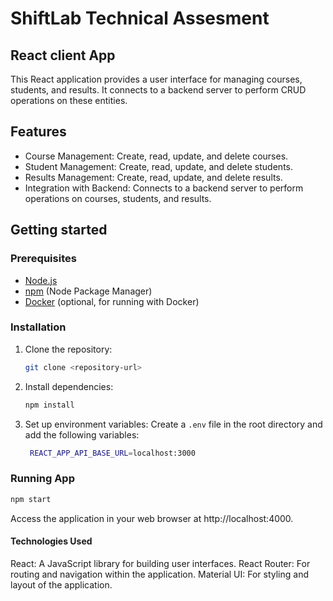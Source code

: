 # ShiftLab Technical Assesment

## React client App

This React application provides a user interface for managing courses, students, and results. It connects to a backend server to perform CRUD operations on these entities.

## Features

- Course Management: Create, read, update, and delete courses.
- Student Management: Create, read, update, and delete students.
- Results Management: Create, read, update, and delete results.
- Integration with Backend: Connects to a backend server to perform operations on courses, students, and results.

## Getting started

### Prerequisites

- [Node.js](https://nodejs.org/)
- [npm](https://www.npmjs.com/) (Node Package Manager)
- [Docker](https://www.docker.com/) (optional, for running with Docker)

### Installation

1. Clone the repository:
   ```bash
   git clone <repository-url>
   ```
2. Install dependencies:
   ```bash
   npm install
   ```
3. Set up environment variables:
   Create a `.env` file in the root directory and add the following variables:
   ```bash
    REACT_APP_API_BASE_URL=localhost:3000
   ```

### Running App

```bash
npm start
```

Access the application in your web browser at http://localhost:4000.

#### Technologies Used

React: A JavaScript library for building user interfaces.
React Router: For routing and navigation within the application.
Material UI: For styling and layout of the application.
